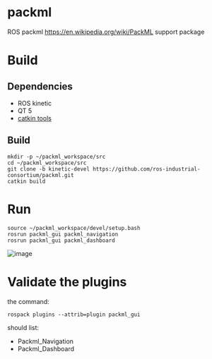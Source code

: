# packml
ROS packml <https://en.wikipedia.org/wiki/PackML> support package

# Build
## Dependencies
 - ROS kinetic
 - QT 5 
 - [catkin tools]()
## Build
```
mkdir -p ~/packml_workspace/src
cd ~/packml_workspace/src
git clone -b kinetic-devel https://github.com/ros-industrial-consortium/packml.git
catkin build
```

# Run
```
source ~/packml_workspace/devel/setup.bash
rosrun packml_gui packml_navigation
rosrun packml_gui packml_dashboard
```
![image](https://cloud.githubusercontent.com/assets/5349043/24665316/a54b1b8e-1922-11e7-9e9f-f03d3dfc3ce2.png)

# Validate the plugins
the command:
```
rospack plugins --attrib=plugin packml_gui
```
should list:
 - Packml_Navigation
 - Packml_Dashboard

